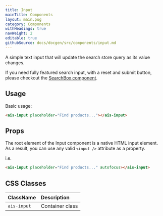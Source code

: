 ```yaml
---
title: Input
mainTitle: Components
layout: main.pug
category: Components
withHeadings: true
navWeight: 2
editable: true
githubSource: docs/docgen/src/components/input.md
---
```


A simple text input that will update the search store query as its value changes.

If you need fully featured search input, with a reset and submit button, please
checkout the [SearchBox component](components/search-box.html).

## Usage

Basic usage:

```html
<ais-input placeholder="Find products..."></ais-input>
```

## Props

The root element of the Input component is a native HTML input element.
As a result, you can use any valid `<input />` attribute as a property.

i.e.

```html
<ais-input placeholder="Find products..." autofocus></ais-input>
```

## CSS Classes

| ClassName   | Description     |
|:------------|:----------------|
| `ais-input` | Container class |

